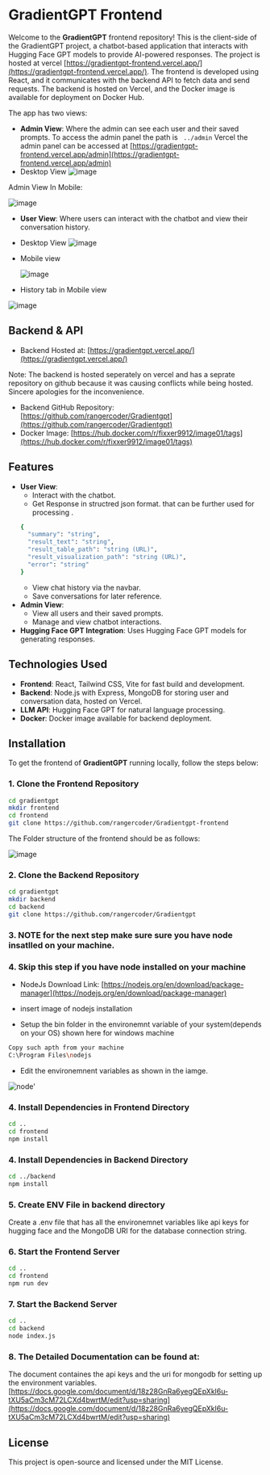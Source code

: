 # GradientGPT Frontend

Welcome to the **GradientGPT** frontend repository! This is the client-side of the GradientGPT project, a chatbot-based application that interacts with Hugging Face GPT models to provide AI-powered responses.
The project is hosted at vercel [https://gradientgpt-frontend.vercel.app/](https://gradientgpt-frontend.vercel.app/).
The frontend is developed  using React, and it communicates with the backend API to fetch data and send requests.
The backend is hosted on Vercel, and the Docker image is available for deployment on Docker Hub. 

The app has two views: 
- **Admin View**: Where the admin can see each user and their saved prompts.
  To access the admin panel the path is ```
  ../admin```
  Vercel the admin panel can be accessed at [https://gradientgpt-frontend.vercel.app/admin](https://gradientgpt-frontend.vercel.app/admin)
- Desktop View
 ![image](https://github.com/user-attachments/assets/fb8157b6-41e1-4f56-b931-7860c61a8ebe)



 Admin View In Mobile:

  ![image](https://github.com/user-attachments/assets/0a9d4ca2-96ca-4285-ad25-2b776e99b7e6)



- **User View**: Where users can interact with the chatbot and view their conversation history.
- Desktop View
  ![image](https://github.com/user-attachments/assets/0664da92-9f0c-4a1a-bdf5-3b2e3eb6ff34)
- Mobile view

  ![image](https://github.com/user-attachments/assets/05625157-799b-4226-a48b-ba33f3d71997)

- History tab in Mobile view

![image](https://github.com/user-attachments/assets/2ba0bba2-b13e-4267-b9e7-14ec84f6cc61)



## Backend & API
- Backend Hosted at: [https://gradientgpt.vercel.app/](https://gradientgpt.vercel.app/)

Note: The backend is hosted seperately on vercel and has a seprate repository on github because it was causing conflicts while being hosted. Sincere  apologies for the inconvenience.
- Backend GitHub Repository: [https://github.com/rangercoder/Gradientgpt](https://github.com/rangercoder/Gradientgpt)
- Docker Image: [https://hub.docker.com/r/fixxer9912/image01/tags](https://hub.docker.com/r/fixxer9912/image01/tags)

## Features
- **User View**: 
  - Interact with the chatbot.
  - Get Response in structred json  format. that can be further used for processing .
  ```bash
  {
    "summary": "string",
    "result_text": "string",
    "result_table_path": "string (URL)",
    "result_visualization_path": "string (URL)",
    "error": "string"
  } 
  ```
  - View chat history via the navbar.
  - Save conversations for later reference.
- **Admin View**: 
  - View all users and their saved prompts.
  - Manage and view chatbot interactions.
- **Hugging Face GPT Integration**: Uses Hugging Face GPT models for generating responses.
  
## Technologies Used
- **Frontend**: React, Tailwind CSS, Vite for fast build and development.
- **Backend**: Node.js with Express, MongoDB for storing user and conversation data, hosted on Vercel.
- **LLM API**: Hugging Face GPT for natural language processing.
- **Docker**: Docker image available for backend deployment.

## Installation

To get the frontend of **GradientGPT** running locally, follow the steps below:

### 1. Clone the Frontend Repository
```bash
cd gradientgpt
mkdir frontend
cd frontend
git clone https://github.com/rangercoder/Gradientgpt-frontend
```
The Folder structure of the  frontend should be as follows:

![image](https://github.com/user-attachments/assets/da0d89b2-dc25-4807-be3a-e5329378d2b1)
### 2. Clone the Backend Repository
```bash
cd gradientgpt
mkdir backend 
cd backend
git clone https://github.com/rangercoder/Gradientgpt
```

### 3. NOTE for the next step make sure sure you have node insatlled on your machine.

### 4. Skip this step if you have node installed on your machine 

- NodeJs Download Link: [https://nodejs.org/en/download/package-manager](https://nodejs.org/en/download/package-manager)

- insert image  of nodejs installation

- Setup the bin folder in the environemnt variable of your system(depends on your OS)
shown here for windows machine 

```bash
Copy such apth from your machine 
C:\Program Files\nodejs
```

- Edit the environemnent variables as shown in the iamge.

![node'](https://github.com/user-attachments/assets/75174820-e11f-4b7e-95a1-840635456e80)


### 4. Install Dependencies in Frontend Directory
```bash
cd ..
cd frontend
npm install
```
### 4. Install Dependencies in Backend Directory
```bash
cd ../backend
npm install
```
### 5. Create ENV File in backend directory 
Create a .env file that has all the environemnet variables like api keys for hugging face and the MongoDB URI for the database connection string.
### 6.  Start the Frontend Server
```bash
cd ..
cd frontend 
npm run dev 
```
### 7.  Start the Backend Server
```bash
cd ..
cd backend
node index.js
```

### 8. The Detailed Documentation can be found at:
The document containes the api keys and the uri for mongodb for setting up the environment variables.
[https://docs.google.com/document/d/18z28GnRa6yegQEpXkl6u-tXU5aCm3cM72LCXd4bwrtM/edit?usp=sharing](https://docs.google.com/document/d/18z28GnRa6yegQEpXkl6u-tXU5aCm3cM72LCXd4bwrtM/edit?usp=sharing)
## License
This project is open-source and licensed under the MIT License.



